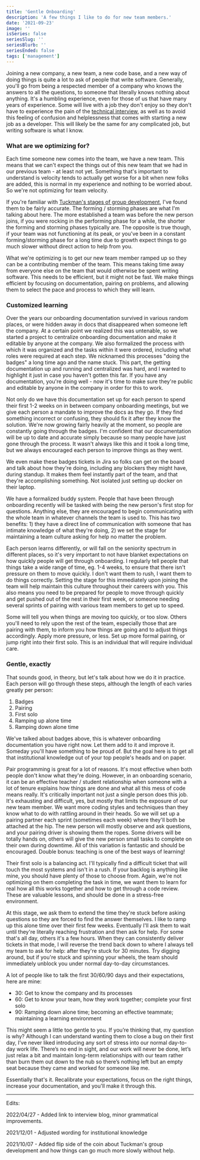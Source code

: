 ```yaml
---
title: 'Gentle Onboarding'
description: 'A few things I like to do for new team members.'
date: '2021-09-23'
image: ''
isSeries: false
seriesSlug: ''
seriesBlurb: ''
seriesEnded: false
tags: ['management']
---
```


Joining a new company, a new team, a new code base, and a new way of doing things is quite a lot to ask of people that write software. Generally, you'll go from being a respected member of a company who knows the answers to all the questions, to someone that literally knows nothing about anything. It's a humbling experience, even for those of us that have many years of experience. Some will live with a job they don't enjoy so they don't have to experience the pain of the [technical interview](/making-technical-interviews-real), as well as to avoid this feeling of confusion and helplessness that comes with starting a new job as a developer. This will likely be the same for any complicated job, but writing software is what I know.

### What are we optimizing for?

Each time someone new comes into the team, we have a new team. This means that we can't expect the things out of this new team that we had in our previous team - at least not yet. Something that's important to understand is velocity tends to actually get worse for a bit when new folks are added, this is normal in my experience and nothing to be worried about. So we're not optimizing for team velocity.

If you're familiar with [Tuckman's stages of group development](https://en.wikipedia.org/wiki/Tuckman%27s_stages_of_group_development), I've found them to be fairly accurate. The forming / storming phases are what I'm talking about here. The more established a team was before the new person joins, if you were rocking in the performing phase for a while, the shorter the forming and storming phases typically are. The opposite is true though, if your team was not functioning at its peak, or you've been in a constant forming/storming phase for a long time due to growth expect things to go much slower without direct action to help from you.

What we're optimizing is to get our new team member ramped up so they can be a contributing member of the team. This means taking time away from everyone else on the team that would otherwise be spent writing software. This needs to be efficient, but it might not be fast. We make things efficient by focusing on documentation, pairing on problems, and allowing them to select the pace and process to which they will learn.

### Customized learning

Over the years our onboarding documentation survived in various random places, or were hidden away in docs that disappeared when someone left the company. At a certain point we realized this was untenable, so we started a project to centralize onboarding documentation and make it editable by anyone at the company. We also formalized the process with which it was organized and the tasks within it were ordered, including what roles were required at each step. We nicknamed this processes "doing the badges" a long time ago and the name stuck. This part, the getting documentation up and running and centralized was hard, and I wanted to highlight it just in case you haven't gotten this far. If you have any documentation, you're doing well - now it's time to make sure they're public and editable by anyone in the company in order for this to work.

Not only do we have this documentation set up for each person to spend their first 1-2 weeks on in between company onboarding meetings, but we give each person a mandate to improve the docs as they go. If they find something incorrect or confusing, they should fix it after they know the solution. We're now growing fairly heavily at the moment, so people are constantly going through the badges. I'm confident that our documentation will be up to date and accurate simply because so many people have just gone through the process. It wasn't always like this and it took a long time, but we always encouraged each person to improve things as they went.

We even make these badges tickets in Jira so folks can get on the board and talk about how they're doing, including any blockers they might have, during standup. It makes them feel instantly part of the team, and that they're accomplishing something. Not isolated just setting up docker on their laptop.

We have a formalized buddy system. People that have been through onboarding recently will be tasked with being the new person's first stop for questions. Anything else, they are encouraged to begin communicating with the whole team in whatever channels the team is used to. This has two benefits: 1) they have a direct line of communication with someone that has intimate knowledge of what they're doing, 2) we set the stage for maintaining a team culture asking for help no matter the problem.

Each person learns differently, or will fall on the seniority spectrum in different places, so it's very important to not have blanket expectations on how quickly people will get through onboarding. I regularly tell people that things take a wide range of time, eg. 1-4 weeks, to ensure that there isn't pressure on them to move quickly. I don't want them to rush, I want them to do things correctly. Setting the stage for this immediately upon joining the team will help maintain this culture throughout their careers with you. This also means you need to be prepared for people to move through quickly and get pushed out of the nest in their first week, or someone needing several sprints of pairing with various team members to get up to speed.

Some will tell you when things are moving too quickly, or too slow. Others you'll need to rely upon the rest of the team, especially those that are pairing with them, to inform you how things are going and to adjust things accordingly. Apply more pressure, or less. Set up more formal pairing, or jump right into their first solo. This is an individual that will require individual care.

### Gentle, exactly

That sounds good, in theory, but let's talk about how we do it in practice. Each person will go through these steps, although the length of each varies greatly per person:

1. Badges
1. Pairing
1. First solo
1. Ramping up alone time
1. Ramping down alone time

We've talked about badges above, this is whatever onboarding documentation you have right now. Let them add to it and improve it. Someday you'll have something to be proud of. But the goal here is to get all that institutional knowledge out of your top people's heads and on paper.

Pair programming is great for a lot of reasons. It's most effective when both people don't know what they're doing. However, in an onboarding scenario, it can be an effective teacher / student relationship when someone with a lot of tenure explains how things are done and what all this mess of code means really. It's critically important not just a single person does this job. It's exhausting and difficult, yes, but mostly that limits the exposure of our new team member. We want more coding styles and techniques than they know what to do with rattling around in their heads. So we will set up a pairing partner each sprint (sometimes each week) where they'll both be attached at the hip. The new person will mostly observe and ask questions, and your pairing driver is showing them the ropes. Some drivers will be totally hands on, others will give the new person small tasks to complete on their own during downtime. All of this variation is fantastic and should be encouraged. Double bonus: teaching is one of the best ways of learning!

Their first solo is a balancing act. I'll typically find a difficult ticket that will touch the most systems and isn't in a rush. If your backlog is anything like mine, you should have plenty of those to choose from. Again, we're not optimizing on them completing the task in time, we want them to learn for real how all this works together and how to get through a code review. These are valuable lessons, and should be done in a stress-free environment.

At this stage, we ask them to extend the time they're stuck before asking questions so they are forced to find the answer themselves. I like to ramp up this alone time over their first few weeks. Eventually I'll ask them to wait until they're literally reaching frustration and then ask for help. For some that's all day, others it's a few hours. When they can consistently deliver tickets in that mode, I will reverse the trend back down to where I always tell my team to ask for help: after they're stuck for 30 minutes. Try digging around, but if you're stuck and spinning your wheels, the team should immediately unblock you under normal day-to-day circumstances.

A lot of people like to talk the first 30/60/90 days and their expectations, here are mine:

- 30: Get to know the company and its processes
- 60: Get to know your team, how they work together; complete your first solo
- 90: Ramping down alone time; becoming an effective teammate; maintaining a learning environment

This might seem a little too gentle to you. If you’re thinking that, my question is why? Although I can understand wanting them to close a bug on their first day, I’ve never liked introducing any sort of stress into our normal day-to-day work life. There’s no end in sight, and our work will never be done, let’s just relax a bit and maintain long-term relationships with our team rather than burn them out down to the nub so there’s nothing left but an empty seat because they came and worked for someone like me.

Essentially that's it. Recalibrate your expectations, focus on the right things, increase your documentation, and you'll make it through this.

---

Edits:

2022/04/27 - Added link to interview blog, minor grammatical improvements.

2021/12/01 - Adjusted wording for institutional knowledge

2021/10/07 - Added flip side of the coin about Tuckman's group development and how things can go much more slowly without help.
